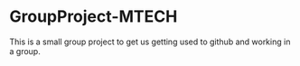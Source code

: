 # GroupProject-MTECH

This is a small group project to get us getting used to github and working in a group.

